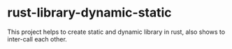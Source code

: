 # rust-library-dynamic-static
This project helps to create static and dynamic library in rust, also shows to inter-call each other.
